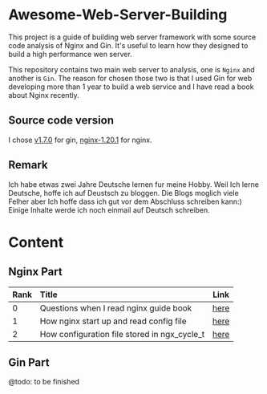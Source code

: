 # Awesome-Web-Server-Building
This project is a guide of building web server framework with some source code analysis of Nginx and Gin. It's useful to learn  how they designed to build a high performance wen server.   

This repository contains two main web server to analysis, one is `Nginx` and another is `Gin`. The reason for chosen those two is that I used Gin for web developing more than 1 year to build a web service and I have read a book about Nginx recently. 


## Source code version 
I chose [v1.7.0](https://github.com/gin-gonic/gin/tree/v1.7.0) for gin, [nginx-1.20.1](https://github.com/nginx/nginx/tree/release-1.21.1) for nginx. 

## Remark
Ich habe etwas zwei Jahre Deutsche lernen fur meine Hobby. Weil Ich lerne Deutsche, hoffe ich auf Deustsch zu bloggen. Die Blogs moglich viele Felher aber Ich hoffe dass ich gut vor dem Abschluss schreiben kann:)  
Einige Inhalte werde ich noch einmail auf Deutsch schreiben.

# Content
## Nginx Part
|Rank|Title|Link|
|--|:--|--|
|0|Questions when I read nginx guide book|[here](./nginx/question.md)|
|1|How nginx start up and read config file|[here](./nginx/init-and-read-conf.md)|
|2|How configuration file stored in ngx_cycle_t|[here](./nginx/how-config-stored)|


## Gin Part
@todo: to be finished


 
